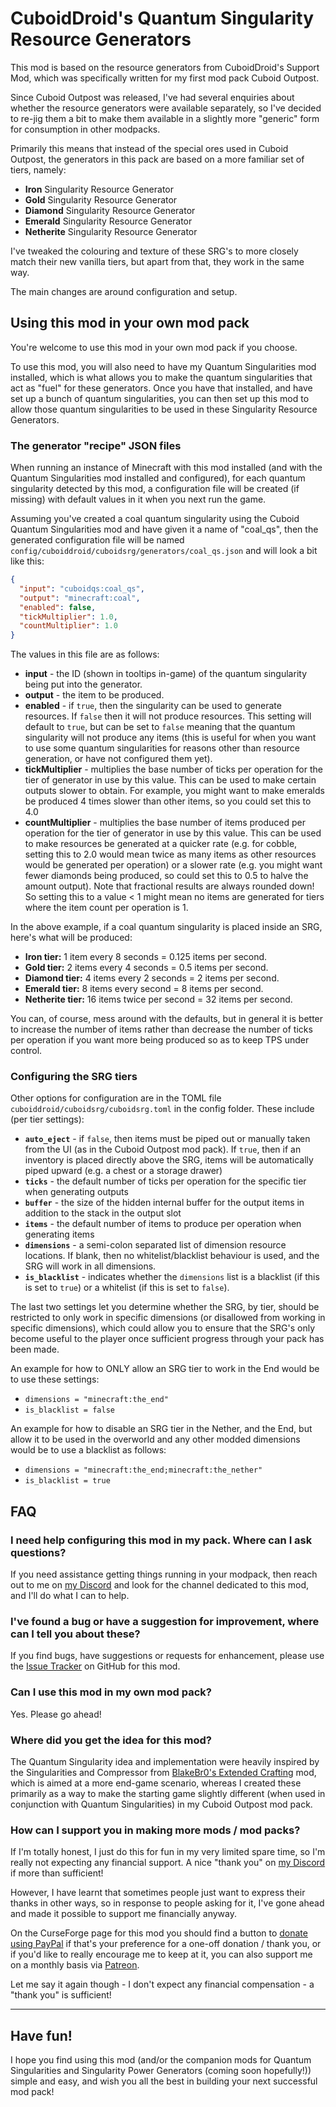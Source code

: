 # CuboidDroid's Quantum Singularity Resource Generators

This mod is based on the resource generators from CuboidDroid's Support Mod, which was specifically written for my first mod pack Cuboid Outpost.

Since Cuboid Outpost was released, I've had several enquiries about whether the resource generators were available separately, so I've decided to re-jig them a bit to make them available in a slightly more "generic" form for consumption in other modpacks.

Primarily this means that instead of the special ores used in Cuboid Outpost, the generators in this pack are based on a more familiar set of tiers, namely:

- **Iron** Singularity Resource Generator
- **Gold** Singularity Resource Generator
- **Diamond** Singularity Resource Generator
- **Emerald** Singularity Resource Generator
- **Netherite** Singularity Resource Generator

I've tweaked the colouring and texture of these SRG's to more closely match their new vanilla tiers, but apart from that, they work in the same way.

The main changes are around configuration and setup.

## Using this mod in your own mod pack

You're welcome to use this mod in your own mod pack if you choose.

To use this mod, you will also need to have my Quantum Singularities mod installed, which is what allows you to make the quantum singularities that act as "fuel" for these generators. Once you have that installed, and have set up a bunch of quantum singularities, you can then set up this mod to allow those quantum singularities to be used in these Singularity Resource Generators.

### The generator "recipe" JSON files

When running an instance of Minecraft with this mod installed (and with the Quantum Singularities mod installed and configured), for each quantum singularity detected by this mod, a configuration file will be created (if missing) with default values in it when you next run the game.

Assuming you've created a coal quantum singularity using the Cuboid Quantum Singularities 
mod and have given it a name of "coal_qs", then the generated configuration file will
be named `config/cuboiddroid/cuboidsrg/generators/coal_qs.json` and will look a bit 
like this:

``` json
{
  "input": "cuboidqs:coal_qs",
  "output": "minecraft:coal",
  "enabled": false,
  "tickMultiplier": 1.0,
  "countMultiplier": 1.0
}
```

The values in this file are as follows:

* **input** - the ID (shown in tooltips in-game) of the quantum singularity being put into the generator.
* **output** - the item to be produced.
* **enabled** - if `true`, then the singularity can be used to generate resources. If `false` then it will 
  not produce resources. This setting will default to `true`, but can be set to `false` meaning that the quantum singularity 
  will not produce any items (this is useful for when you want to use some quantum singularities 
  for reasons other than resource generation, or have not configured them yet).
* **tickMultiplier** - multiplies the base number of ticks per operation for the tier of
  generator in use by this value. This can be used to make certain outputs slower to obtain.
  For example, you might want to make emeralds be produced 4 times slower than other items, so 
  you could set this to 4.0
* **countMultiplier** - multiplies the base number of items produced per operation for the tier
  of generator in use by this value. This can be used to make resources be generated at a quicker
  rate (e.g. for cobble, setting this to 2.0 would mean twice as many items as other resources
  would be generated per operation) or a slower rate (e.g. you might want fewer diamonds being 
  produced, so could set this to 0.5 to halve the amount output). Note that fractional results 
  are always rounded down! So setting this to a value < 1 might mean no items are generated for
  tiers where the item count per operation is 1.

In the above example, if a coal quantum singularity is placed inside an SRG, here's what will 
be produced:

* **Iron tier:** 1 item every 8 seconds = 0.125 items per second.
* **Gold tier:** 2 items every 4 seconds = 0.5 items per second.
* **Diamond tier:** 4 items every 2 seconds = 2 items per second.
* **Emerald tier:** 8 items every second = 8 items per second.
* **Netherite tier:** 16 items twice per second = 32 items per second.

You can, of course, mess around with the defaults, but in general it is better to increase the number of items rather than decrease the number of ticks per operation if you want more being produced so as to keep TPS under control.

### Configuring the SRG tiers

Other options for configuration are in the TOML file `cuboiddroid/cuboidsrg/cuboidsrg.toml` in the config folder. These include (per tier settings):

* **`auto_eject`** - if `false`, then items must be piped out or manually taken from the UI (as in the Cuboid Outpost mod pack). If `true`, then if an inventory is placed directly above the SRG, items will be automatically piped upward (e.g. a chest or a storage drawer)
* **`ticks`** - the default number of ticks per operation for the specific tier when generating outputs
* **`buffer`** - the size of the hidden internal buffer for the output items in addition to the stack in the output slot
* **`items`** - the default number of items to produce per operation when generating items
* **`dimensions`** - a semi-colon separated list of dimension resource locations. If blank, then no whitelist/blacklist behaviour is used, and the SRG will work in all dimensions.
* **`is_blacklist`** - indicates whether the `dimensions` list is a blacklist (if this is set to `true`) or a whitelist (if this is set to `false`).

The last two settings let you determine whether the SRG, by tier, should be restricted to only work in specific dimensions (or disallowed from working in specific dimensions), which could allow you to ensure that the SRG's only become useful to the player once sufficient progress through your pack has been made.

An example for how to ONLY allow an SRG tier to work in the End would be to use these settings:
- `dimensions = "minecraft:the_end"`
- `is_blacklist = false`

An example for how to disable an SRG tier in the Nether, and the End, but allow it to be used in the overworld and any other modded dimensions would be to use a blacklist as follows:
- `dimensions = "minecraft:the_end;minecraft:the_nether"`
- `is_blacklist = true`

## FAQ

### I need help configuring this mod in my pack. Where can I ask questions?

If you need assistance getting things running in your modpack, then reach out to me on [my Discord](https://discord.gg/j9zWKFuBtU) and look for the channel dedicated to this mod, and I'll do what I can to help.

### I've found a bug or have a suggestion for improvement, where can I tell you about these?

If you find bugs, have suggestions or requests for enhancement, please use the [Issue Tracker](https://github.com/CuboidDroid/cuboidresgen/issues) on GitHub for this mod.

### Can I use this mod in my own mod pack?

Yes. Please go ahead!

### Where did you get the idea for this mod?

The Quantum Singularity idea and implementation were heavily inspired by the Singularities and Compressor from [BlakeBr0's Extended Crafting](https://www.curseforge.com/minecraft/mc-mods/extended-crafting) mod, which is aimed at a more end-game scenario, whereas I created these primarily as a way to make the starting game slightly different (when used in conjunction with Quantum Singularities) in my Cuboid Outpost mod pack.

### How can I support you in making more mods / mod packs?

If I'm totally honest, I just do this for fun in my very limited spare time, so I'm really not expecting any financial support. A nice "thank you" on [my Discord](https://discord.gg/j9zWKFuBtU) if more than sufficient!

However, I have learnt that sometimes people just want to express their thanks in other ways, so in response to people asking for it, I've gone ahead and made it possible to support me financially anyway.

On the CurseForge page for this mod you should find a button to [donate using PayPal](https://www.paypal.com/donate/?hosted_button_id=3NREHL7EUD5JG) if that's your preference for a one-off donation / thank you, or if you'd like to really encourage me to keep at it, you can also support me on a monthly basis via [Patreon](https://www.patreon.com/cuboiddroid).

Let me say it again though - I don't expect any financial compensation - a "thank you" is sufficient!

---
## Have fun!

I hope you find using this mod (and/or the companion mods for Quantum Singularities and Singularity Power Generators (coming soon hopefully!)) simple and easy, and wish you all the best in building your next successful mod pack!
